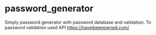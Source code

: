 # password_generator

Simply password generator with password database and validation.
To password validation used API <https://haveibeenpwned.com/>
